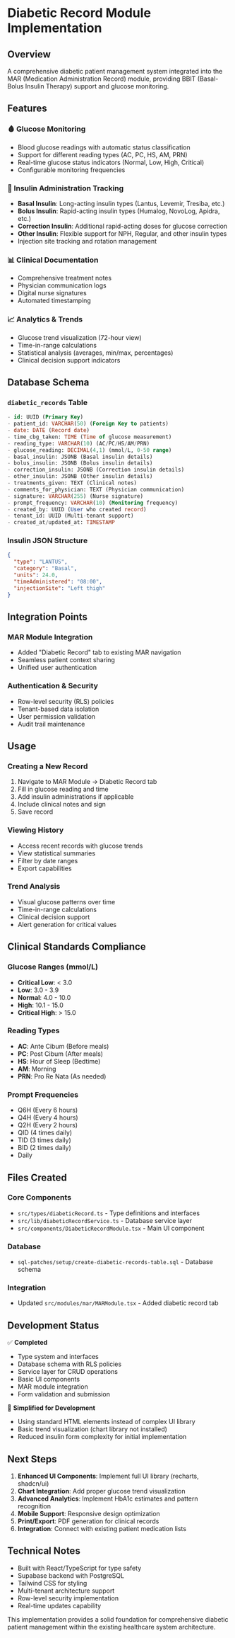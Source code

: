 # Diabetic Record Module Implementation

## Overview
A comprehensive diabetic patient management system integrated into the MAR (Medication Administration Record) module, providing BBIT (Basal-Bolus Insulin Therapy) support and glucose monitoring.

## Features

### 🩸 Glucose Monitoring
- Blood glucose readings with automatic status classification
- Support for different reading types (AC, PC, HS, AM, PRN)
- Real-time glucose status indicators (Normal, Low, High, Critical)
- Configurable monitoring frequencies

### 💉 Insulin Administration Tracking  
- **Basal Insulin**: Long-acting insulin types (Lantus, Levemir, Tresiba, etc.)
- **Bolus Insulin**: Rapid-acting insulin types (Humalog, NovoLog, Apidra, etc.)
- **Correction Insulin**: Additional rapid-acting doses for glucose correction
- **Other Insulin**: Flexible support for NPH, Regular, and other insulin types
- Injection site tracking and rotation management

### 📊 Clinical Documentation
- Comprehensive treatment notes
- Physician communication logs
- Digital nurse signatures
- Automated timestamping

### 📈 Analytics & Trends
- Glucose trend visualization (72-hour view)
- Time-in-range calculations
- Statistical analysis (averages, min/max, percentages)
- Clinical decision support indicators

## Database Schema

### `diabetic_records` Table
```sql
- id: UUID (Primary Key)
- patient_id: VARCHAR(50) (Foreign Key to patients)
- date: DATE (Record date)
- time_cbg_taken: TIME (Time of glucose measurement)
- reading_type: VARCHAR(10) (AC/PC/HS/AM/PRN)
- glucose_reading: DECIMAL(4,1) (mmol/L, 0-50 range)
- basal_insulin: JSONB (Basal insulin details)
- bolus_insulin: JSONB (Bolus insulin details)  
- correction_insulin: JSONB (Correction insulin details)
- other_insulin: JSONB (Other insulin details)
- treatments_given: TEXT (Clinical notes)
- comments_for_physician: TEXT (Physician communication)
- signature: VARCHAR(255) (Nurse signature)
- prompt_frequency: VARCHAR(10) (Monitoring frequency)
- created_by: UUID (User who created record)
- tenant_id: UUID (Multi-tenant support)
- created_at/updated_at: TIMESTAMP
```

### Insulin JSON Structure
```json
{
  "type": "LANTUS",
  "category": "Basal", 
  "units": 24.0,
  "timeAdministered": "08:00",
  "injectionSite": "Left thigh"
}
```

## Integration Points

### MAR Module Integration
- Added "Diabetic Record" tab to existing MAR navigation
- Seamless patient context sharing
- Unified user authentication

### Authentication & Security
- Row-level security (RLS) policies
- Tenant-based data isolation
- User permission validation
- Audit trail maintenance

## Usage

### Creating a New Record
1. Navigate to MAR Module → Diabetic Record tab
2. Fill in glucose reading and time
3. Add insulin administrations if applicable  
4. Include clinical notes and sign
5. Save record

### Viewing History
- Access recent records with glucose trends
- View statistical summaries
- Filter by date ranges
- Export capabilities

### Trend Analysis
- Visual glucose patterns over time
- Time-in-range calculations
- Clinical decision support
- Alert generation for critical values

## Clinical Standards Compliance

### Glucose Ranges (mmol/L)
- **Critical Low**: < 3.0
- **Low**: 3.0 - 3.9
- **Normal**: 4.0 - 10.0  
- **High**: 10.1 - 15.0
- **Critical High**: > 15.0

### Reading Types
- **AC**: Ante Cibum (Before meals)
- **PC**: Post Cibum (After meals)  
- **HS**: Hour of Sleep (Bedtime)
- **AM**: Morning
- **PRN**: Pro Re Nata (As needed)

### Prompt Frequencies
- Q6H (Every 6 hours)
- Q4H (Every 4 hours) 
- Q2H (Every 2 hours)
- QID (4 times daily)
- TID (3 times daily)
- BID (2 times daily)
- Daily

## Files Created

### Core Components
- `src/types/diabeticRecord.ts` - Type definitions and interfaces
- `src/lib/diabeticRecordService.ts` - Database service layer
- `src/components/DiabeticRecordModule.tsx` - Main UI component

### Database
- `sql-patches/setup/create-diabetic-records-table.sql` - Database schema

### Integration
- Updated `src/modules/mar/MARModule.tsx` - Added diabetic record tab

## Development Status

✅ **Completed**
- Type system and interfaces
- Database schema with RLS policies
- Service layer for CRUD operations
- Basic UI components
- MAR module integration
- Form validation and submission

🚧 **Simplified for Development**
- Using standard HTML elements instead of complex UI library
- Basic trend visualization (chart library not installed)
- Reduced insulin form complexity for initial implementation

## Next Steps

1. **Enhanced UI Components**: Implement full UI library (recharts, shadcn/ui)
2. **Chart Integration**: Add proper glucose trend visualization
3. **Advanced Analytics**: Implement HbA1c estimates and pattern recognition
4. **Mobile Support**: Responsive design optimization
5. **Print/Export**: PDF generation for clinical records
6. **Integration**: Connect with existing patient medication lists

## Technical Notes

- Built with React/TypeScript for type safety
- Supabase backend with PostgreSQL
- Tailwind CSS for styling
- Multi-tenant architecture support
- Row-level security implementation
- Real-time updates capability

This implementation provides a solid foundation for comprehensive diabetic patient management within the existing healthcare system architecture.
